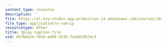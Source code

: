 ```yaml
---
content_type: resource
description: ''
file: https://ol-ocw-studio-app-production.s3.amazonaws.com/courses/18-01sc-single-variable-calculus-fall-2010/057bba2ef01ba49955437a2ddc957ec3_MK_0QHbUnIA.srt
file_type: application/x-subrip
resourcetype: Other
title: 3play caption file
uid: 057bba2e-f01b-a499-5543-7a2ddc957ec3
---
```

